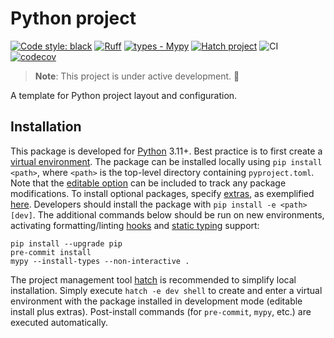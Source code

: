 # Python project

[![Code style: black](https://img.shields.io/badge/code%20style-black-000000.svg)](https://github.com/psf/black)
[![Ruff](https://img.shields.io/endpoint?url=https://raw.githubusercontent.com/charliermarsh/ruff/main/assets/badge/v2.json)](https://github.com/charliermarsh/ruff)
[![types - Mypy](https://img.shields.io/badge/types-Mypy-blue.svg)](https://github.com/python/mypy)
[![Hatch project](https://img.shields.io/badge/%F0%9F%A5%9A-Hatch-4051b5.svg)](https://github.com/pypa/hatch)
![CI](https://github.com/rademacher-p/Python-project/actions/workflows/ci.yml/badge.svg)
[![codecov](https://codecov.io/github/rademacher-p/Python-project/graph/badge.svg?token=OKPQ9m3mQT)](https://codecov.io/github/rademacher-p/Python-project)
<!-- [![DOI](https://zenodo.org/badge/DOI/10.5281/zenodo.6886844.svg)](https://doi.org/10.5281/zenodo.6886844) -->

> **Note**: This project is under active development. :construction:

A template for Python project layout and configuration.

## Installation
This package is developed for [Python](https://www.python.org/downloads/) 3.11+. Best practice is to first create a [virtual environment](https://docs.python.org/3/tutorial/venv.html). The package can be installed locally using `pip install <path>`, where `<path>` is the top-level directory containing `pyproject.toml`. Note that the [editable option](https://pip.pypa.io/en/stable/topics/local-project-installs/#editable-installs) can be included to track any package modifications. To install optional packages, specify [extras](https://peps.python.org/pep-0508/#extras), as exemplified [here](https://pip.pypa.io/en/stable/cli/pip_install/#examples). Developers should install the package with `pip install -e <path>[dev]`. The additional commands below should be run on new environments, activating formatting/linting [hooks](https://git-scm.com/book/en/v2/Customizing-Git-Git-Hooks) and [static typing](https://mypy.readthedocs.io/en/stable/index.html) support:
```
pip install --upgrade pip
pre-commit install
mypy --install-types --non-interactive .
```

The project management tool [hatch](https://hatch.pypa.io/) is recommended to simplify local installation. Simply execute `hatch -e dev shell` to create and enter a virtual environment with the package installed in development mode (editable install plus extras). Post-install commands (for `pre-commit`, `mypy`, etc.) are executed automatically.


<!-- This code is developed for [Python](https://www.python.org/downloads/) 3.11+. Best practice is to first create a [virtual environment](https://docs.python.org/3/tutorial/venv.html). The commands below should be executed on new environments from the repository top-level, installing development dependencies, activating formatting/linting [hooks](https://git-scm.com/book/en/v2/Customizing-Git-Git-Hooks), and supporting [static typing](https://mypy.readthedocs.io/en/stable/index.html):
```
pip install --upgrade pip
pip install -r requirements.txt -r requirements-dev.txt
pre-commit install
mypy --install-types --non-interactive .
```

The project management tool [hatch](https://hatch.pypa.io/) is recommended to simplify local installation. Simply execute `hatch -e dev shell` to create and enter a virtual environment with the development dependencies installed. Post-install commands (for `pre-commit`, `mypy`, etc.) are executed automatically. -->


<!-- The package can then be installed directly from GitHub using
```
pip install git+https://github.com/rademacher-p/Python-project
```
To install a specific version or branch, [specify a ref](https://pip.pypa.io/en/stable/topics/vcs-support/). -->
